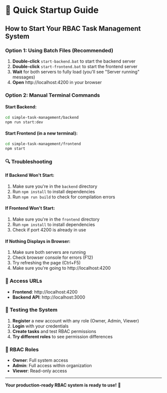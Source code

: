 # 🚀 Quick Startup Guide

## How to Start Your RBAC Task Management System

### Option 1: Using Batch Files (Recommended)
1. **Double-click** `start-backend.bat` to start the backend server
2. **Double-click** `start-frontend.bat` to start the frontend server
3. **Wait** for both servers to fully load (you'll see "Server running" messages)
4. **Open** http://localhost:4200 in your browser

### Option 2: Manual Terminal Commands

#### Start Backend:
```bash
cd simple-task-management/backend
npm run start:dev
```

#### Start Frontend (in a new terminal):
```bash
cd simple-task-management/frontend
npm start
```

### 🔍 Troubleshooting

#### If Backend Won't Start:
1. Make sure you're in the `backend` directory
2. Run `npm install` to install dependencies
3. Run `npm run build` to check for compilation errors

#### If Frontend Won't Start:
1. Make sure you're in the `frontend` directory
2. Run `npm install` to install dependencies
3. Check if port 4200 is already in use

#### If Nothing Displays in Browser:
1. Make sure both servers are running
2. Check browser console for errors (F12)
3. Try refreshing the page (Ctrl+F5)
4. Make sure you're going to http://localhost:4200

### 📱 Access URLs
- **Frontend**: http://localhost:4200
- **Backend API**: http://localhost:3000

### 🎯 Testing the System
1. **Register** a new account with any role (Owner, Admin, Viewer)
2. **Login** with your credentials
3. **Create tasks** and test RBAC permissions
4. **Try different roles** to see permission differences

### 🔐 RBAC Roles
- **Owner**: Full system access
- **Admin**: Full access within organization
- **Viewer**: Read-only access

---
**Your production-ready RBAC system is ready to use!** 🎉

